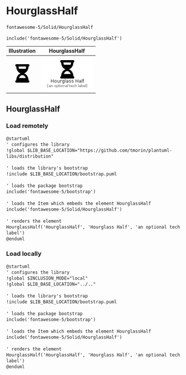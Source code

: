 # HourglassHalf


```text
fontawesome-5/Solid/HourglassHalf
```

```text
include('fontawesome-5/Solid/HourglassHalf')
```



| Illustration | HourglassHalf |
| :---: | :---: |
| ![illustration for Illustration](../../fontawesome-5/Solid/HourglassHalf.png) | ![illustration for HourglassHalf](../../fontawesome-5/Solid/HourglassHalf.Local.png) |




## HourglassHalf

### Load remotely
```plantuml
@startuml
' configures the library
!global $LIB_BASE_LOCATION="https://github.com/tmorin/plantuml-libs/distribution"

' loads the library's bootstrap
!include $LIB_BASE_LOCATION/bootstrap.puml

' loads the package bootstrap
include('fontawesome-5/bootstrap')

' loads the Item which embeds the element HourglassHalf
include('fontawesome-5/Solid/HourglassHalf')

' renders the element
HourglassHalf('HourglassHalf', 'Hourglass Half', 'an optional tech label')
@enduml
```

### Load locally
```plantuml
@startuml
' configures the library
!global $INCLUSION_MODE="local"
!global $LIB_BASE_LOCATION="../.."

' loads the library's bootstrap
!include $LIB_BASE_LOCATION/bootstrap.puml

' loads the package bootstrap
include('fontawesome-5/bootstrap')

' loads the Item which embeds the element HourglassHalf
include('fontawesome-5/Solid/HourglassHalf')

' renders the element
HourglassHalf('HourglassHalf', 'Hourglass Half', 'an optional tech label')
@enduml
```

